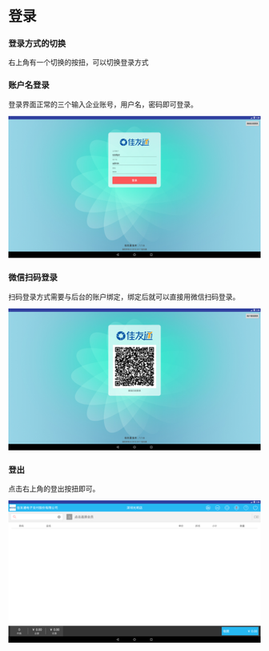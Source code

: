 # 登录

### 登录方式的切换

右上角有一个切换的按扭，可以切换登录方式

### 账户名登录

登录界面正常的三个输入企业账号，用户名，密码即可登录。

![](/assets/WechatIMG83.png)

### 微信扫码登录

扫码登录方式需要与后台的账户绑定，绑定后就可以直接用微信扫码登录。

![](/assets/WechatIMG84.png)

### 登出

点击右上角的登出按扭即可。

![](/assets/WechatIMG85.png)

